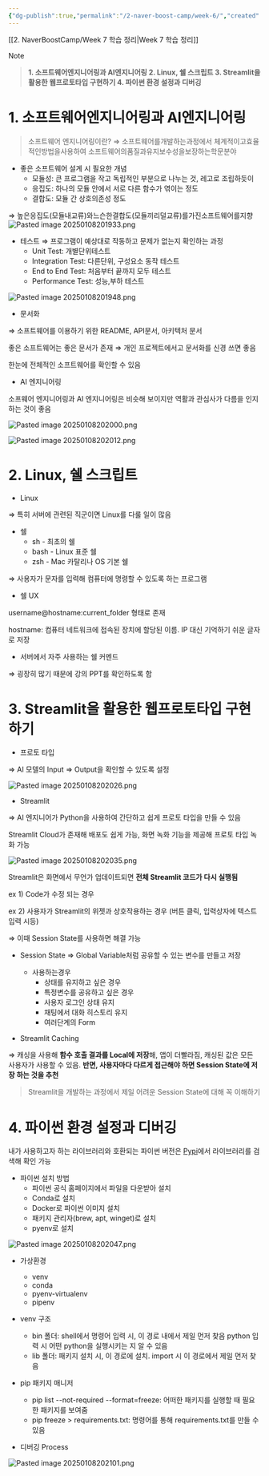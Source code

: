 ```yaml
---
{"dg-publish":true,"permalink":"/2-naver-boost-camp/week-6/","created":"2025-02-26T15:44:19.021+09:00","updated":"2025-01-08T20:21:33.720+09:00"}
---
```


[[2. NaverBoostCamp/Week 7 학습 정리\|Week 7 학습 정리]]
> [!NOTE]
> > **1. 소프트웨어엔지니어링과 AI엔지니어링
> > 2. Linux, 쉘 스크립트
> > 3. Streamlit을 활용한 웹프로토타입 구현하기
> > 4. 파이썬 환경 설정과 디버깅**

# 1. **소프트웨어엔지니어링과 AI엔지니어링**

> 소프트웨어 엔지니어링이란? ⇒ 소프트웨어를개발하는과정에서 체계적이고효율적인방법을사용하여 소프트웨어의품질과유지보수성을보장하는학문분야

- 좋은 소프트웨어 설계 시 필요한 개념
    - 모듈성: 큰 프로그램을 작고 독립적인 부분으로 나누는 것, 레고로 조립하듯이
    - 응집도: 하나의 모듈 안에서 서로 다른 함수가 엮이는 정도
    - 결합도: 모듈 간 상호의존성 정도

⇒ 높은응집도(모듈내교류)와느슨한결합도(모듈끼리덜교류)를가진소프트웨어를지향
![Pasted image 20250108201933.png](/img/user/images/Pasted%20image%2020250108201933.png)
- 테스트 ⇒ 프로그램이 예상대로 작동하고 문제가 없는지 확인하는 과정
    - Unit Test: 개별단위테스트
    - Integration Test: 다른단위, 구성요소 동작 테스트
    - End to End Test: 처음부터 끝까지 모두 테스트
    - Performance Test: 성능,부하 테스트

![Pasted image 20250108201948.png](/img/user/images/Pasted%20image%2020250108201948.png)

- 문서화

⇒ 소프트웨어를 이용하기 위한 README, API문서, 아키텍처 문서

좋은 소프트웨어는 좋은 문서가 존재 ⇒ 개인 프로젝트에서고 문서화를 신경 쓰면 좋음

한눈에 전체적인 소프트웨어를 확인할 수 있음

- AI 엔지니어링

소프웨어 엔지니어링과 AI 엔지니어링은 비슷해 보이지만 역활과 관심사가 다름을 인지하는 것이 좋음

![Pasted image 20250108202000.png](/img/user/images/Pasted%20image%2020250108202000.png)

![Pasted image 20250108202012.png](/img/user/images/Pasted%20image%2020250108202012.png)

# **2. Linux, 쉘 스크립트**

- Linux

⇒ 특히 서버에 관련된 직군이면 Linux를 다룰 일이 많음

- 쉘
    - sh - 최초의 쉘
    - bash - Linux 표준 쉘
    - zsh - Mac 카탈리나 OS 기본 쉘

⇒ 사용자가 문자를 입력해 컴퓨터에 명령할 수 있도록 하는 프로그램

- 쉘 UX

username@hostname:current_folder 형태로 존재

hostname: 컴퓨터 네트워크에 접속된 장치에 할당된 이름. IP 대신 기억하기 쉬운 글자로 저장

- 서버에서 자주 사용하는 쉘 커멘드

⇒ 굉장히 많기 때문에 강의 PPT를 확인하도록 함

# **3. Streamlit을 활용한 웹프로토타입 구현하기**

- 프로토 타입

⇒ AI 모델의 Input ⇒ Output을 확인할 수 있도록 설정

![Pasted image 20250108202026.png](/img/user/images/Pasted%20image%2020250108202026.png)

- Streamlit

⇒ AI 엔지니어가 Python을 사용하여 간단하고 쉽게 프로토 타입을 만들 수 있음

Streamlit Cloud가 존재해 배포도 쉽게 가능, 화면 녹화 기능을 제공해 프로토 타입 녹화 가능

![Pasted image 20250108202035.png](/img/user/images/Pasted%20image%2020250108202035.png)

Streamlit은 화면에서 무언가 업데이트되면 **전체 Streamlit 코드가 다시 실행됨**

ex 1) Code가 수정 되는 경우

ex 2) 사용자가 Streamlit의 위젯과 상호작용하는 경우 (버튼 클릭, 입력상자에 텍스트 입력 시등)

⇒ 이때 Session State를 사용하면 해결 가능

- Session State ⇒ Global Variable처럼 공유할 수 있는 변수를 만들고 저장
    
    - 사용하는경우
        - 상태를 유지하고 싶은 경우
        - 특정변수를 공유하고 싶은 경우
        - 사용자 로그인 상태 유지
        - 채팅에서 대화 히스토리 유지
        - 여러단계의 Form
- Streamlit Caching
    

⇒ 캐싱을 사용해 **함수 호출 결과를 Local에 저장**해, 앱이 더빨라짐, 캐싱된 값은 모든 사용자가 사용할 수 있음. **반면, 사용자마다 다르게 접근해야 하면 Session State에 저장 하는 것을 추천**

> Streamlit을 개발하는 과정에서 제일 어려운 Session State에 대해 꼭 이해하기

# **4. 파이썬 환경 설정과 디버깅**

내가 사용하고자 하는 라이브러리와 호환되는 파이썬 버전은 [Pypi](https://pypi.org/)에서 라이브러리를 검색해 확인 가능

- 파이썬 설치 방법
    - 파이썬 공식 홈페이지에서 파일을 다운받아 설치
    - Conda로 설치
    - Docker로 파이썬 이미지 설치
    - 패키지 관리자(brew, apt, winget)로 설치
    - pyenv로 설치

![Pasted image 20250108202047.png](/img/user/images/Pasted%20image%2020250108202047.png)

- 가상환경
    
    - venv
    - conda
    - pyenv-virtualenv
    - pipenv
- venv 구조
    
    - bin 폴더: shell에서 명령어 입력 시, 이 경로 내에서 제일 먼저 찾음 python 입력 시 어떤 python을 실행시키는 지 알 수 있음
    - lib 폴더: 패키지 설치 시, 이 경로에 설치. import 시 이 경로에서 제일 먼저 찾음
- pip 패키지 매니저
    
    - pip list --­not-required --­format=freeze: 어떠한 패키지를 실행할 때 필요한 패키지를 보여줌
    - pip freeze > requirements.txt: 명령어를 통해 requirements.txt를 만들 수 있음
- 디버깅 Process
    

![Pasted image 20250108202101.png](/img/user/images/Pasted%20image%2020250108202101.png)

